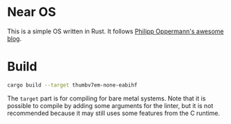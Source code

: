 # Near OS

This is a simple OS written in Rust. It follows [Philipp Oppermann's awesome blog](https://os.phil-opp.com).

# Build
```bash
cargo build --target thumbv7em-none-eabihf
```

The ```target``` part is for compiling for bare metal systems. Note that it is possible to compile by adding some arguments for the linter, but it is not recommended because it may still uses some features from the C runtime.